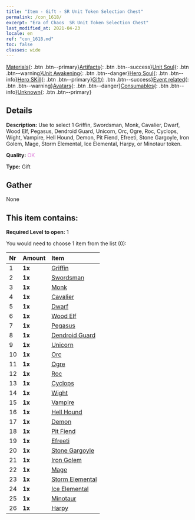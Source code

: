 ```yaml
---
title: "Item - Gift - SR Unit Token Selection Chest"
permalink: /con_1618/
excerpt: "Era of Chaos  SR Unit Token Selection Chest"
last_modified_at: 2021-04-23
locale: en
ref: "con_1618.md"
toc: false
classes: wide
---
```

 [Materials](/Items/){: .btn .btn--primary}[Artifacts](/Items/Artifacts/){: .btn .btn--success}[Unit Soul](/Items/UnitSoul/){: .btn .btn--warning}[Unit Awakening](/Items/UnitAwakening/){: .btn .btn--danger}[Hero Soul](/Items/HeroSoul/){: .btn .btn--info}[Hero SKill](/Items/HeroSkill/){: .btn .btn--primary}[Gift](/Items/Gift/){: .btn .btn--success}[Event related](/Items/Events/){: .btn .btn--warning}[Avatars](/Items/Avatars/){: .btn .btn--danger}[Consumables](/Items/Consumables/){: .btn .btn--info}[Unknown](/Items/Unknown/){: .btn .btn--primary}

## Details
 **Description:** Use to select 1 Griffin, Swordsman, Monk, Cavalier, Dwarf, Wood Elf, Pegasus, Dendroid Guard, Unicorn, Orc, Ogre, Roc, Cyclops, Wight, Vampire, Hell Hound, Demon, Pit Fiend, Efreeti, Stone Gargoyle, Iron Golem, Mage, Storm Elemental, Ice Elemental, Harpy, or Minotaur token.

 **Quality:** <span style="color: #DA70D6">OK</span>

 **Type:** Gift

## Gather

  None

## This item contains:

 **Required Level to open:** 1

 You would need to choose 1 item from the list (0):

  | Nr | Amount |     Item    |
  |:---|:-------|:------------|
  | 1 |  **1x** | [Griffin](/Items/unt_192/) |  | 
  | 2 |  **1x** | [Swordsman](/Items/unt_193/) |  | 
  | 3 |  **1x** | [Monk](/Items/unt_194/) |  | 
  | 4 |  **1x** | [Cavalier ](/Items/unt_195/) |  | 
  | 5 |  **1x** | [Dwarf](/Items/unt_200/) |  | 
  | 6 |  **1x** | [Wood Elf](/Items/unt_201/) |  | 
  | 7 |  **1x** | [Pegasus](/Items/unt_202/) |  | 
  | 8 |  **1x** | [Dendroid Guard](/Items/unt_203/) |  | 
  | 9 |  **1x** | [Unicorn](/Items/unt_204/) |  | 
  | 10 |  **1x** | [Orc](/Items/unt_219/) |  | 
  | 11 |  **1x** | [Ogre](/Items/unt_220/) |  | 
  | 12 |  **1x** | [Roc](/Items/unt_221/) |  | 
  | 13 |  **1x** | [Cyclops](/Items/unt_222/) |  | 
  | 14 |  **1x** | [Wight](/Items/unt_210/) |  | 
  | 15 |  **1x** | [Vampire](/Items/unt_211/) |  | 
  | 16 |  **1x** | [Hell Hound](/Items/unt_228/) |  | 
  | 17 |  **1x** | [Demon](/Items/unt_229/) |  | 
  | 18 |  **1x** | [Pit Fiend](/Items/unt_230/) |  | 
  | 19 |  **1x** | [Efreeti](/Items/unt_231/) |  | 
  | 20 |  **1x** | [Stone Gargoyle](/Items/unt_236/) |  | 
  | 21 |  **1x** | [Iron Golem](/Items/unt_237/) |  | 
  | 22 |  **1x** | [Mage](/Items/unt_238/) |  | 
  | 23 |  **1x** | [Storm Elemental](/Items/unt_263/) |  | 
  | 24 |  **1x** | [Ice Elemental](/Items/unt_264/) |  | 
  | 25 |  **1x** | [Minotaur](/Items/unt_248/) |  | 
  | 26 |  **1x** | [Harpy](/Items/unt_245/) |  | 

